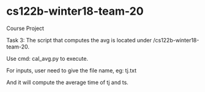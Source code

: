 # cs122b-winter18-team-20
Course Project

Task 3:
The script that computes the avg is located under /cs122b-winter18-team-20.

Use cmd: cal_avg.py to execute.

For inputs, user need to give the file name, eg: tj.txt

And it will compute the average time of tj and ts.

